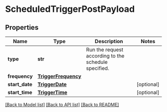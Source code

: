 # ScheduledTriggerPostPayload

## Properties
Name | Type | Description | Notes
------------ | ------------- | ------------- | -------------
**type** | **str** | Run the request according to the schedule specified. | 
**frequency** | [**TriggerFrequency**](TriggerFrequency.md) |  | 
**start_date** | [**TriggerDate**](TriggerDate.md) |  | [optional] 
**start_time** | [**TriggerTime**](TriggerTime.md) |  | [optional] 

[[Back to Model list]](../README.md#documentation-for-models) [[Back to API list]](../README.md#documentation-for-api-endpoints) [[Back to README]](../README.md)

